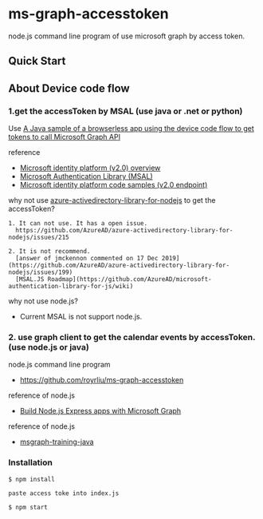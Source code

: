 # ms-graph-accesstoken
node.js command line program of use microsoft graph by access token.

## Quick Start

## About Device code flow

### 1.get the accessToken by MSAL (use java or .net or python)

Use [A Java sample of a browserless app using the device code flow to get tokens to call Microsoft Graph API](https://github.com/Azure-Samples/ms-identity-java-devicecodeflow)

reference 

- [Microsoft identity platform (v2.0) overview](https://docs.microsoft.com/en-us/azure/active-directory/develop/v2-overview)
- [Microsoft Authentication Library (MSAL)](https://docs.microsoft.com/en-us/azure/active-directory/develop/msal-overview) 
- [Microsoft identity platform code samples (v2.0 endpoint)](https://docs.microsoft.com/en-us/azure/active-directory/develop/sample-v2-code) 

why not use [azure-activedirectory-library-for-nodejs](https://github.com/AzureAD/azure-activedirectory-library-for-nodejs) to get the accessToken? 

    1. It can not use. It has a open issue. 
      https://github.com/AzureAD/azure-activedirectory-library-for-nodejs/issues/215 

    2. It is not recommend. 
      [answer of jmckennon commented on 17 Dec 2019](https://github.com/AzureAD/azure-activedirectory-library-for-nodejs/issues/199) 
      [MSAL.JS Roadmap](https://github.com/AzureAD/microsoft-authentication-library-for-js/wiki) 

why not use node.js? 
* Current MSAL is not support node.js. 

### 2. use graph client to get the calendar events by accessToken.  (use node.js or java)

node.js command line program 
- https://github.com/royrliu/ms-graph-accesstoken 

reference of node.js 
- [Build Node.js Express apps with Microsoft Graph](https://github.com/microsoftgraph/msgraph-training-nodeexpressapp/tree/master/Demos/03-add-msgraph) 
  
reference of node.js 
- [msgraph-training-java](https://github.com/microsoftgraph/msgraph-training-java/tree/master/demos/03-add-msgraph/graphtutorial) 

### Installation

``` $ npm install ``` 

``` paste access toke into index.js ``` 

``` $ npm start ``` 